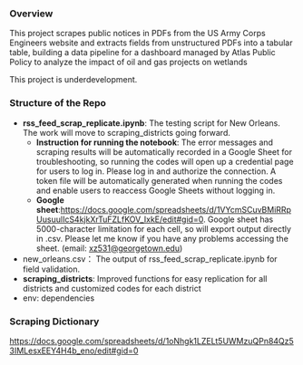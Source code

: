 ### Overview

This project scrapes public notices in PDFs from the US Army Corps Engineers website and extracts fields from unstructured PDFs into a tabular table, building a data pipeline for a dashboard managed by Atlas Public Policy to analyze the impact of oil and gas projects on wetlands

This project is underdevelopment.

### Structure of the Repo

* __rss_feed_scrap_replicate.ipynb__: The testing script for New Orleans. The work will move to scraping_districts going forward.
  * __Instruction for running the notebook__: The error messages and scraping results will be automatically recorded in a Google Sheet for troubleshooting, so running the codes will open up a credential page for users to log in. Please log in and authorize the connection. A token file will be automatically generated when running the codes and enable users to reaccess Google Sheets without logging in.
  * __Google sheet__:https://docs.google.com/spreadsheets/d/1VYcmSCuvBMiRRpUusuulIcS4kjkXrTuFZLfKOV_IxkE/edit#gid=0. Google sheet has 5000-character limitation for each cell, so will export output directly in .csv. Please let me know if you have any problems accessing the sheet. (email: xz531@georgetown.edu)
* new_orleans.csv： The output of rss_feed_scrap_replicate.ipynb for field validation.
* __scraping_districts__: Improved functions for easy replication for all districts and customized codes for each district
* env: dependencies

### Scraping Dictionary

https://docs.google.com/spreadsheets/d/1oNhgk1LZELt5UWMzuQPn84Qz53IMLesxEEY4H4b_eno/edit#gid=0